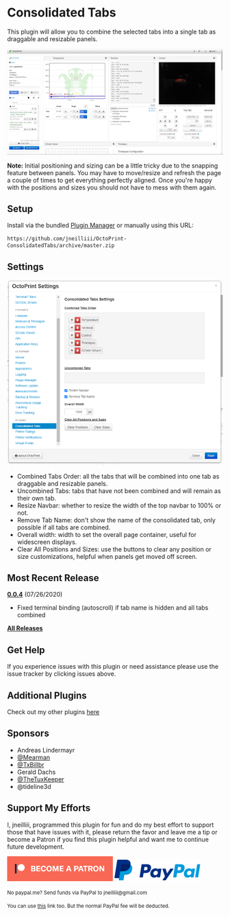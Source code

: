 # Consolidated Tabs

This plugin will allow you to combine the selected tabs into a single tab as draggable and resizable panels.

![screenshot tab](screenshot_tab.png)

**Note:** Initial positioning and sizing can be a little tricky due to the snapping feature between panels. You may have to move/resize and refresh the page a couple of times to get everything perfectly aligned. Once you're happy with the positions and sizes you should not have to mess with them again.

## Setup

Install via the bundled [Plugin Manager](https://docs.octoprint.org/en/master/bundledplugins/pluginmanager.html)
or manually using this URL:

    https://github.com/jneilliii/OctoPrint-ConsolidatedTabs/archive/master.zip

## Settings

![screenshot settings](screenshot_settings.png)

* Combined Tabs Order: all the tabs that will be combined into one tab as draggable and resizable panels.
* Uncombined Tabs: tabs that have not been combined and will remain as their own tab.
* Resize Navbar: whether to resize the width of the top navbar to 100% or not.
* Remove Tab Name: don't show the name of the consolidated tab, only possible if all tabs are combined.
* Overall width: width to set the overall page container, useful for widescreen displays.
* Clear All Positions and Sizes: use the buttons to clear any position or size customizations, helpful when panels get moved off screen.

## Most Recent Release
**[0.0.4](https://github.com/jneilliii/OctoPrint-ConsolidatedTabs/releases/tag/0.0.4)** (07/26/2020)

* Fixed terminal binding (autoscroll) if tab name is hidden and all tabs combined

**[All Releases](https://github.com/jneilliii/OctoPrint-ConsolidatedTabs/releases)**

## Get Help

If you experience issues with this plugin or need assistance please use the issue tracker by clicking issues above.

## Additional Plugins

Check out my other plugins [here](https://plugins.octoprint.org/by_author/#jneilliii)

## Sponsors
- Andreas Lindermayr
- [@Mearman](https://github.com/Mearman)
- [@TxBillbr](https://github.com/TxBillbr)
- Gerald Dachs
- [@TheTuxKeeper](https://github.com/thetuxkeeper)
- @tideline3d

## Support My Efforts
I, jneilliii, programmed this plugin for fun and do my best effort to support those that have issues with it, please return the favor and leave me a tip or become a Patron if you find this plugin helpful and want me to continue future development.

[![Patreon](patreon-with-text-new.png)](https://www.patreon.com/jneilliii) [![paypal](paypal-with-text.png)](https://paypal.me/jneilliii)

<small>No paypal.me? Send funds via PayPal to jneilliii&#64;gmail&#46;com

You can use [this](https://www.paypal.com/cgi-bin/webscr?cmd=_xclick&business=jneilliii@gmail.com) link too. But the normal PayPal fee will be deducted.
</small>
